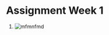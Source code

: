 # Assignment Week 1
1. ![mfmnfmd](https://www.google.com/url?sa=i&url=https%3A%2F%2Fid.wikipedia.org%2Fwiki%2FBerkas%3AFont_M.svg&psig=AOvVaw3I2x3Z3f9ZNgCg3lXJ3aqK&ust=1643623970501000&source=images&cd=vfe&ved=0CAsQjRxqFwoTCJD9q8qe2fUCFQAAAAAdAAAAABAD)
